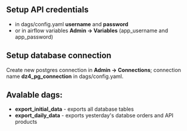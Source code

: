 ## Setup API credentials
* in dags/config.yaml **username** and **password**
* or in airflow variables **Admin -> Variables** (app_username and app_password)

## Setup database connection
Create new postgres connection in **Admin -> Connections**; connection name **dz4_pg_connection** in dags/config.yaml.

## Avalable dags:
* **export_initial_data** - exports all database tables
* **export_daily_data** - exports yesterday's databse orders and API products
